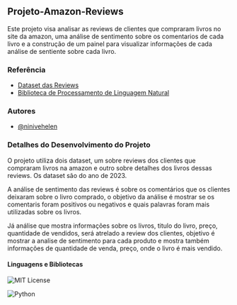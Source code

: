 
## Projeto-Amazon-Reviews

Este projeto visa analisar as reviews de clientes que compraram livros no site da amazon, uma análise de sentimento sobre os comentarios de cada livro e a construção de um painel para visualizar informações de cada análise de sentiente sobre cada livro.


### Referência

 - [Dataset das Reviews ](https://amazon-reviews-2023.github.io/)
 - [Biblioteca de Processamento de Linguagem Natural](https://www.nltk.org/e)



### Autores

- [@ninivehelen](https://github.com/ninivehelen)


### Detalhes do Desenvolvimento do Projeto
O projeto utiliza dois dataset, um sobre reviews dos clientes que compraram livros na amazon e outro sobre detalhes dos livros dessas reviews. Os dataset são do ano de 2023.  

A análise de sentimento das reviews é sobre os comentários que os clientes deixaram sobre o livro comprado, o objetivo da análise é mostrar se os comentaris foram positivos ou negativos e quais palavras foram mais utilizadas sobre os livros. 

Já análise que mostra informações sobre os livros, titulo do livro, preço, quantidade de vendidos, será atrelado a review dos clientes, objetivo é mostrar a analise de sentimento para cada produto e mostra também informações de quantidade de venda, preço, onde o livro é mais vendido.

#### Linguagens e Bibliotecas 

![MIT License](https://img.shields.io/badge/NLTK-Natural%20Language%20Toolkit-blue.svg)

![Python](https://img.shields.io/badge/Python-blue.svg)



